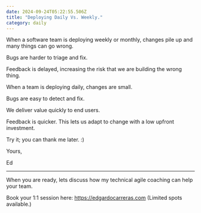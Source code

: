 ```yaml
---
date: 2024-09-24T05:22:55.506Z
title: "Deploying Daily Vs. Weekly."
category: daily
---
```


When a software team is deploying weekly or monthly, changes pile up and many things can go wrong.

Bugs are harder to triage and fix.

Feedback is delayed, increasing the risk that we are building the wrong thing. 

When a team is deploying daily, changes are small.

Bugs are easy to detect and fix.

We deliver value quickly to end users.

Feedback is quicker. This lets us adapt to change with a low upfront investment.

Try it; you can thank me later. :)

Yours,

Ed

---

When you are ready, lets discuss how my technical agile coaching can help your team.

Book your 1:1 session here: https://edgardocarreras.com (Limited spots available.)

